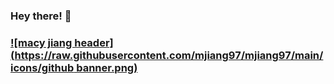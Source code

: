 ### Hey there! 👋
### [![macy jiang header](https://raw.githubusercontent.com/mjiang97/mjiang97/main/icons/github banner.png)](https://www.linkedin.com/in/macy-jiang/)

<!--
**mjiang97/mjiang97** is a ✨ _special_ ✨ repository because its `README.md` (this file) appears on your GitHub profile.

Here are some ideas to get you started:

- 🔭 I’m currently working on ...
- 🌱 I’m currently learning ...
- 👯 I’m looking to collaborate on ...
- 🤔 I’m looking for help with ...
- 💬 Ask me about ...
- 📫 How to reach me: ...
- 😄 Pronouns: ...
- ⚡ Fun fact: ...
-->
